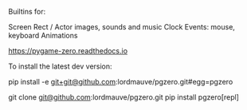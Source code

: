 Builtins for:

Screen
Rect / Actor
images, sounds and music
Clock
Events: mouse, keyboard
Animations



https://pygame-zero.readthedocs.io


To install the latest dev version:

pip install -e git+git@github.com:lordmauve/pgzero.git#egg=pgzero

git clone git@github.com:lordmauve/pgzero.git
pip install pgzero[repl]
